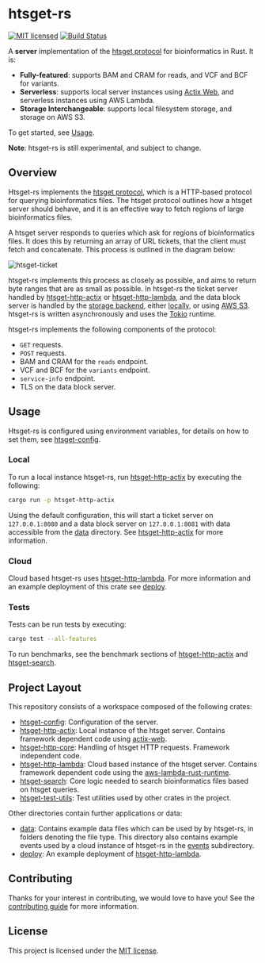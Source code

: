 # htsget-rs

[![MIT licensed][mit-badge]][mit-url]
[![Build Status][actions-badge]][actions-url]

[mit-badge]: https://img.shields.io/badge/license-MIT-blue.svg
[mit-url]: https://github.com/umccr/htsget-rs/blob/main/LICENSE
[actions-badge]: https://github.com/umccr/htsget-rs/actions/workflows/action.yml/badge.svg
[actions-url]: https://github.com/umccr/htsget-rs/actions?query=workflow%3Atests+branch%3Amain


A **server** implementation of the [htsget protocol][htsget-protocol] for bioinformatics in Rust. It is:
* **Fully-featured**: supports BAM and CRAM for reads, and VCF and BCF for variants.
* **Serverless**: supports local server instances using [Actix Web][actix-web], and serverless instances using AWS Lambda.
* **Storage Interchangeable**: supports local filesystem storage, and storage on AWS S3.

To get started, see [Usage].

**Note**: htsget-rs is still experimental, and subject to change.

[actix-web]: https://github.com/actix/actix-web
[Usage]: #usage

## Overview

Htsget-rs implements the [htsget protocol][htsget-protocol], which is a HTTP-based protocol for querying bioinformatics files. 
The htsget protocol outlines how a htsget server should behave, and it is an effective way to fetch regions of large bioinformatics files. 

A htsget server responds to queries which ask for regions of bioinformatics files. It does this by returning an array of URL
tickets, that the client must fetch and concatenate. This process is outlined in the diagram below:

![htsget-ticket][htsget-ticket]

htsget-rs implements this process as closely as possible, and aims to return byte ranges that are as small as possible. 
In htsget-rs the ticket server handled by [htsget-http-actix] or [htsget-http-lambda], and the data 
block server is handled by the [storage backend][storage-backend], either [locally][local-storage], or using [AWS S3][s3-storage].
htsget-rs is written asynchronously and uses the [Tokio] runtime.

htsget-rs implements the following components of the protocol:
* `GET` requests.
* `POST` requests.
* BAM and CRAM for the `reads` endpoint.
* VCF and BCF for the `variants` endpoint.
* `service-info` endpoint. 
* TLS on the data block server. 

[htsget-protocol]: http://samtools.github.io/hts-specs/htsget.html
[htsget-ticket]: https://samtools.github.io/hts-specs/pub/htsget-ticket.png
[storage-backend]: htsget-search/src/storage
[local-storage]: htsget-search/src/storage/local.rs
[s3-storage]: htsget-search/src/storage/aws.rs
[tokio]: https://github.com/tokio-rs/tokio

## Usage

Htsget-rs is configured using environment variables, for details on how to set them, see [htsget-config].

### Local
To run a local instance htsget-rs, run [htsget-http-actix] by executing the following:
```sh
cargo run -p htsget-http-actix
```
Using the default configuration, this will start a ticket server on `127.0.0.1:8080` and a data block server on `127.0.0.1:8081`
with data accessible from the [data] directory. See [htsget-http-actix] for more information.

### Cloud
Cloud based htsget-rs uses [htsget-http-lambda]. For more information and an example deployment of this crate see 
[deploy].

### Tests

Tests can be run tests by executing:

```sh
cargo test --all-features
```

To run benchmarks, see the benchmark sections of [htsget-http-actix][htsget-http-actix-benches] and [htsget-search][htsget-search-benches].

[htsget-http-actix-benches]: htsget-http-actix/README.md#Benchmarks
[htsget-search-benches]: htsget-search/README.md#Benchmarks

## Project Layout

This repository consists of a workspace composed of the following crates:

- [htsget-config]: Configuration of the server.
- [htsget-http-actix]: Local instance of the htsget server. Contains framework dependent code using [actix-web].
- [htsget-http-core]: Handling of htsget HTTP requests. Framework independent code.
- [htsget-http-lambda]: Cloud based instance of the htsget server. Contains framework dependent
code using the [aws-lambda-rust-runtime].
- [htsget-search]: Core logic needed to search bioinformatics files based on htsget queries.
- [htsget-test-utils]: Test utilities used by other crates in the project.

Other directories contain further applications or data:
- [data]: Contains example data files which can be used by by htsget-rs, in folders denoting the file type.
This directory also contains example events used by a cloud instance of htsget-rs in the [events][data-events] subdirectory.
- [deploy]: An example deployment of [htsget-http-lambda].

[htsget-config]: htsget-config
[htsget-http-actix]: htsget-http-actix
[htsget-http-core]: htsget-http-core
[htsget-http-lambda]: htsget-http-lambda
[htsget-search]: htsget-search
[htsget-test-utils]: htsget-test-utils

[data]: data
[deploy]: deploy

[actix-web]: https://actix.rs/
[aws-lambda-rust-runtime]: https://github.com/awslabs/aws-lambda-rust-runtime
[data-events]: data/events

## Contributing

Thanks for your interest in contributing, we would love to have you! 
See the [contributing guide][contributing] for more information.

[contributing]: CONTRIBUTING.md

## License

This project is licensed under the [MIT license][license].

[htsget-http-actix]: htsget-http-actix
[htsget-http-lambda]: htsget-http-lambda
[license]: LICENSE
